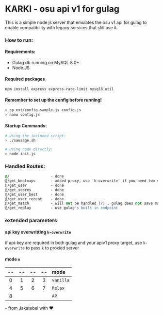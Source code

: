 # KARKI - osu api v1 for gulag

This is a simple node js server that emulates the osu v1 api for gulag to enable compatibility with legacy services that still use it.

### How to run:
#### Requirements:
- Gulag db running on MySQL 8.0+
- Node.JS

#### Required packages
```
npm install express express-rate-limit mysql8 util 
```
#### Remember to set up the config before running!
```sh
> cp ext/config_sample.js config.js
> nano config.js
```
#### Startup Commands:
```sh
# Using the included script:
> ./sausage.sh

# Using node directly:
> node init.js
```

### Handled Routes:
```css
@/                   - done
@/get_beatmaps       - added proxy, use `k-overwrite` if you need two seprate api key for gulag and proxy destination.
@/get_user           - done
@/get_scores         - done
@/get_user_best      - done
@/get_user_recent    - done
@/get_match          - will not be handled (?) , gulag does not save matches after they finish.
@/get_replay         - use gulag's built in endpoint
```
### extended parameters
#### api key overwritting `k-overwrite`
if api-key are required in both gulag and your apiv1 proxy target, use `k-overwrite` to pass `k` to proxied server
#### mode `m`
|--|--|--|--|mode|
|:--:|:--:|:--:|:--:|:--|
0 | 1 | 2 | 3 |`vanilla`
4 | 5 | 6 | 7 |`Relax`
8 | | | | `AP`

\- from Jakatebel with ♥
